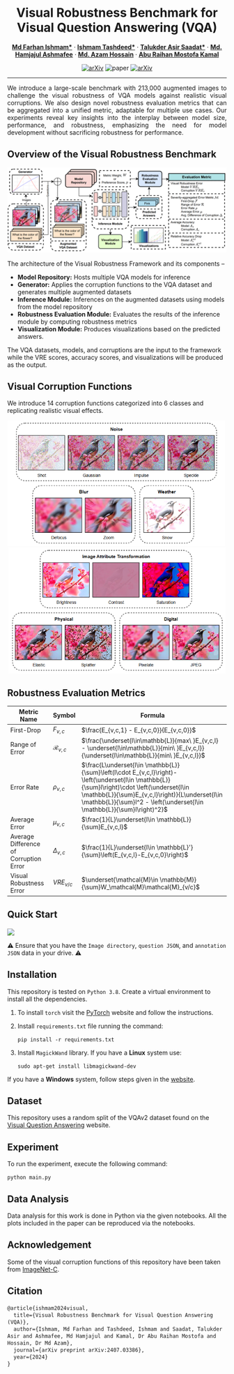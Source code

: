 <div align="center">

# Visual Robustness Benchmark for Visual Question Answering (VQA)

</div>

<p align="center">
  <a href="https://farhanishmam.github.io/"><strong>Md Farhan Ishmam*</strong></a>
    ·
    <a href="https://ishmamt.github.io/"><strong>Ishmam Tashdeed*</strong></a>
    ·
    <a href="https://www.bubt.edu.bd/department/member_details/806"><strong>Talukder Asir Saadat*</strong></a>
      ·
     <a href="https://cse.iutoic-dhaka.edu/profile/ashmafee/"><strong>Md. Hamjajul Ashmafee</strong></a>
    ·
    <a href="https://cse.iutoic-dhaka.edu/profile/azam/"><strong>Md. Azam Hossain</strong></a>
    ·
    <a href="https://cse.iutoic-dhaka.edu/profile/raihan-kamal/"><strong>Abu Raihan Mostofa Kamal</strong></a>
</p>

<div align="center">

[![arXiv](https://img.shields.io/badge/arXiv-2407.03386-b31b1b.svg?logo=arxiv)](https://arxiv.org/abs/2407.03386)
![paper](https://img.shields.io/badge/Paper_Status-In--Review-yellow)
[![arXiv](https://img.shields.io/badge/Code-Repository-blue?logo=GitHub)](https://github.com/ishmamt/VQA-Visual-Robustness-Benchmark/)
</div>

---

<p style="text-align: justify;">
We introduce a large-scale benchmark with 213,000 augmented images to challenge the visual robustness of VQA models against realistic visual corruptions. We also design novel robustness evaluation metrics that can be aggregated into a unified metric, adaptable for multiple use cases. Our experiments reveal key insights into the interplay between model size, performance, and robustness, emphasizing the need for model development without sacrificing robustness for performance.
</p>

## Overview of the Visual Robustness Benchmark

![image](./assets/overview.png)

The architecture of the Visual Robustness Framework and its components – 
- **Model Repository:** Hosts multiple VQA models for inference
- **Generator:** Applies the corruption functions to the VQA dataset and generates multiple augmented datasets
- **Inference Module:** Inferences on the augmented datasets using models from the model repository
- **Robustness Evaluation Module:** Evaluates the results of the inference module by computing robustness metrics
- **Visualization Module:** Produces visualizations based on the predicted answers.

The VQA datasets, models, and corruptions are the input to the framework while the VRE scores, accuracy scores, and visualizations will be produced as the output.

## Visual Corruption Functions
We introduce 14 corruption functions categorized into 6 classes and replicating realistic visual effects.
<p align="center">
  <img src="./assets/noise1.png" alt="Image 1" title="Image 1" width="500" height="auto" style="margin-right: 10px;"/>
  <img src="./assets/noise2.png" alt="Image 2" title="Image 2" width="500" height="auto"/>
</p>

## Robustness Evaluation Metrics
| Metric Name      |Symbol|Formula|
|------------------|----------------|----------------------------------------------|
| First-Drop         |  $F_{v,c}$ | $\frac{E_{v,c,1} - E_{v,c,0}}{E_{v,c,0}}$   |
| Range of Error         | $\mathcal{R}_{v,c}$ | $\frac{\underset{l\in\mathbb{L}}{max\ }E_{v,c,l} - \underset{l\in\mathbb{L}}{min\ }E_{v,c,l}}{\underset{l\in\mathbb{L}}{min\ }E_{v,c,l}}$                            |
| Error Rate   | $\rho_{v,c}$ | $\frac{L\underset{l\in \mathbb{L}}{\sum}\left(l\cdot E_{v,c,l}\right)-\left(\underset{l\in \mathbb{L}}{\sum}l\right)\cdot \left(\underset{l\in \mathbb{L}}{\sum}E_{v,c,l}\right)}{L\underset{l\in \mathbb{L}}{\sum}l^2 - \left(\underset{l\in \mathbb{L}}{\sum}l\right)^2}$ |
| Average Error | $\mu_{v,c}$ | $\frac{1}{L}\underset{l\in \mathbb{L}}{\sum}E_{v,c,l}$                                  |
|  Average Difference of Corruption Error| $\Delta_{v,c}$ | $\frac{1}{L}\underset{l\in \mathbb{L}'}{\sum}\left(E_{v,c,l}-E_{v,c,0}\right)$ |
| Visual Robustness Error | $VRE_{v/c}$ | $\underset{\mathcal{M}\in \mathbb{M}}{\sum}W_\mathcal{M}\mathcal{M}_{v/c}$ |


## Quick Start

[<img align="center" src="https://colab.research.google.com/assets/colab-badge.svg" />](https://colab.research.google.com/drive/1gTsUG5BNp3MPyQQS8L6qpBqpZD45E3Vp?usp=sharing)

⚠️ Ensure that you have the `Image directory`, `question JSON`, and `annotation JSON` data in your drive. ⚠️

## Installation

This repository is tested on `Python 3.8`. Create a virtual environment to install all the dependencies.

1. To install `torch` visit the <a href="https://pytorch.org/get-started/locally/">PyTorch</a> website and follow the instructions.
2. Install `requirements.txt` file running the command:
   
      ```
      pip install -r requirements.txt
      ```
      
3. Install `MagickWand` library. If you have a **Linux** system use:
   ```
   sudo apt-get install libmagickwand-dev
   ```

If you have a **Windows** system, follow steps given in the <a href='https://docs.wand-py.org/en/latest/guide/install.html#install-imagemagick-on-windows:~:text=/opt/local-,Install%20ImageMagick%20on%20Windows,-%C2%B6'>website</a>.

## Dataset

This repository uses a random split of the VQAv2 dataset found on the <a href="https://visualqa.org/download.html">Visual Question Answering</a> website.

## Experiment

To run the experiment, execute the following command:
```
python main.py
```

## Data Analysis

Data analysis for this work is done in Python via the given notebooks. All the plots included in the paper can be reproduced via the notebooks.

## Acknowledgement

Some of the visual corruption functions of this repository have been taken from <a href="https://github.com/hendrycks/robustness">ImageNet-C</a>.

## Citation
```
@article{ishmam2024visual,
  title={Visual Robustness Benchmark for Visual Question Answering (VQA)},
  author={Ishmam, Md Farhan and Tashdeed, Ishmam and Saadat, Talukder Asir and Ashmafee, Md Hamjajul and Kamal, Dr Abu Raihan Mostofa and Hossain, Dr Md Azam},
  journal={arXiv preprint arXiv:2407.03386},
  year={2024}
}
```
